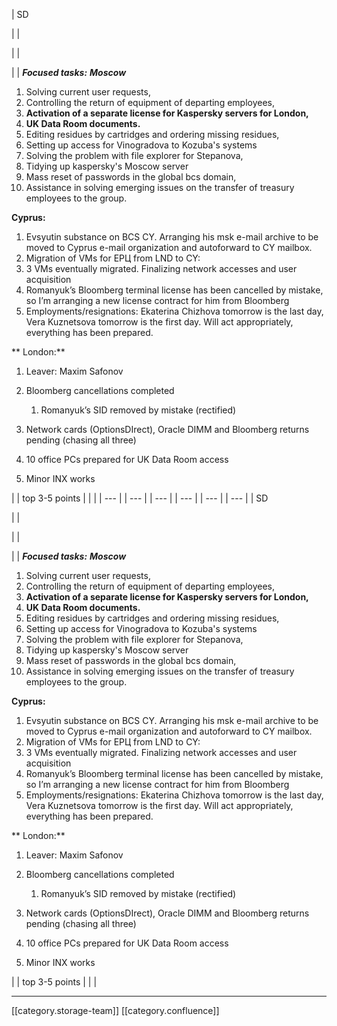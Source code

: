 





| SD

 | 
| 

 | 
| 

 | 
|  **_Focused tasks:_**  **_Moscow_** 
1. Solving current user requests,
1. Controlling the return of equipment of departing employees,
1.  **Activation of a separate license for Kaspersky servers for London,** 
1.  **UK Data Room documents.** 
1. Editing residues by cartridges and ordering missing residues,
1. Setting up access for Vinogradova to Kozuba's systems
1. Solving the problem with file explorer for Stepanova,
1. Tidying up kaspersky's Moscow server
1. Mass reset of passwords in the global bcs domain,
1. Assistance in solving emerging issues on the transfer of treasury employees to the group.

 **Cyprus:** 
1. Evsyutin substance on BCS CY. Arranging his msk e-mail archive to be moved to Cyprus e-mail organization and autoforward to CY mailbox.
1. Migration of VMs for ЕРЦ from LND to CY: 
1. 3 VMs eventually migrated. Finalizing network accesses and user acquisition 
1. Romanyuk’s Bloomberg terminal license has been cancelled by mistake, so I’m arranging a new license contract for him from Bloomberg
1. Employments/resignations: Ekaterina Chizhova tomorrow is the last day, Vera Kuznetsova tomorrow is the first day. Will act appropriately, everything has been prepared.

 ** London:** 
1. Leaver: Maxim Safonov
1. Bloomberg cancellations completed
    1. Romanyuk’s SID removed by mistake (rectified)

    
1. Network cards (OptionsDIrect), Oracle DIMM and Bloomberg returns pending (chasing all three)
1. 10 office PCs prepared for UK Data Room access
1. Minor INX works

 | 
| top 3-5 points | 
|  | 
|  --- | 
|  --- | 
|  --- | 
|  --- | 
|  --- | 
|  --- | 
| SD

 | 
| 

 | 
| 

 | 
|  **_Focused tasks:_**  **_Moscow_** 
1. Solving current user requests,
1. Controlling the return of equipment of departing employees,
1.  **Activation of a separate license for Kaspersky servers for London,** 
1.  **UK Data Room documents.** 
1. Editing residues by cartridges and ordering missing residues,
1. Setting up access for Vinogradova to Kozuba's systems
1. Solving the problem with file explorer for Stepanova,
1. Tidying up kaspersky's Moscow server
1. Mass reset of passwords in the global bcs domain,
1. Assistance in solving emerging issues on the transfer of treasury employees to the group.

 **Cyprus:** 
1. Evsyutin substance on BCS CY. Arranging his msk e-mail archive to be moved to Cyprus e-mail organization and autoforward to CY mailbox.
1. Migration of VMs for ЕРЦ from LND to CY: 
1. 3 VMs eventually migrated. Finalizing network accesses and user acquisition 
1. Romanyuk’s Bloomberg terminal license has been cancelled by mistake, so I’m arranging a new license contract for him from Bloomberg
1. Employments/resignations: Ekaterina Chizhova tomorrow is the last day, Vera Kuznetsova tomorrow is the first day. Will act appropriately, everything has been prepared.

 ** London:** 
1. Leaver: Maxim Safonov
1. Bloomberg cancellations completed
    1. Romanyuk’s SID removed by mistake (rectified)

    
1. Network cards (OptionsDIrect), Oracle DIMM and Bloomberg returns pending (chasing all three)
1. 10 office PCs prepared for UK Data Room access
1. Minor INX works

 | 
| top 3-5 points | 
|  | 







*****

[[category.storage-team]] 
[[category.confluence]] 
